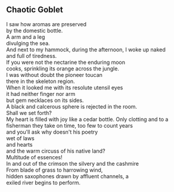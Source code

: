 Chaotic Goblet
--------------
I saw how aromas are preserved  
by the domestic bottle.  
A arm and a leg  
divulging the sea.  
And next to my hammock, during the afternoon, I woke up naked  
and full of tiredness.  
If you were not the nectarine the enduring moon  
cooks, sprinkling its orange across the jungle.  
I was without doubt the pioneer toucan  
there in the skeleton region.  
When it looked me with its resolute utensil eyes  
it had neither finger nor arm  
but gem necklaces on its sides.  
A black and calcerous sphere is rejected in the room.  
Shall we set forth?  
My heart is filled with joy like a cedar bottle. Only clotting and to a  
fisherman they take on time, too few to count years  
and you'll ask why doesn't his poetry  
wet of laws  
and hearts  
and the warm circuss of his native land?  
Multitude of essences!  
In and out of the crimson the silvery and the cashmire  
From blade of grass to harrowing wind,  
hidden saxophones drawn by affluent channels, a  
exiled river begins to perform.  
